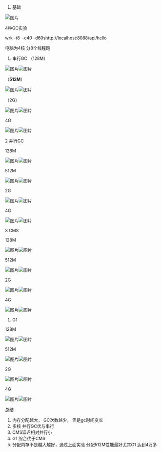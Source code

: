 1. 基础

![图片](https://uploader.shimo.im/f/pzkaHOa8Dh2eQeVz.png!thumbnail)

4种GC实验

wrk -t8  -c40 -d60s[http://localhost:8088/api/hello](http://localhost:8088/api/hello)

电脑为4核 分8个线程跑

1. 串行GC  （128M）

![图片](https://uploader.shimo.im/f/mSQ0u5emBJQYgxDS.jpeg!thumbnail)![图片](https://uploader.shimo.im/f/QZGHMNRN2QbxXqCy.jpeg!thumbnail)

（**512M**）

![图片](https://uploader.shimo.im/f/IlUQjgFw3x9dVtAS.jpeg!thumbnail)![图片](https://uploader.shimo.im/f/Hwl8IFwFjZB8WUig.jpeg!thumbnail)

（2G）

![图片](https://uploader.shimo.im/f/FiTjZJdEq5A4V2Ue.jpeg!thumbnail)![图片](https://uploader.shimo.im/f/6zDmgHh49fVm0W5I.jpeg!thumbnail)

4G

![图片](https://uploader.shimo.im/f/f6FZinZyeAMktuEK.jpeg!thumbnail)![图片](https://uploader.shimo.im/f/vyMEF8h37acYKvzc.jpeg!thumbnail)


2 并行GC

128M

![图片](https://uploader.shimo.im/f/30RJifT1gDnCqkar.jpeg!thumbnail)![图片](https://uploader.shimo.im/f/nLbmHOKbt5imr1b1.jpeg!thumbnail)

512M

![图片](https://uploader.shimo.im/f/1yozXr74BF6qSzqx.jpeg!thumbnail)![图片](https://uploader.shimo.im/f/AJiZxwJ60ckKKdNL.jpeg!thumbnail)

2G

![图片](https://uploader.shimo.im/f/jkvf6iXvHqAoq0pQ.jpeg!thumbnail)![图片](https://uploader.shimo.im/f/zdTEM609DuOYbXr2.jpeg!thumbnail)

4G

![图片](https://uploader.shimo.im/f/LxImnMsFwEy0u8Hn.jpeg!thumbnail)![图片](https://uploader.shimo.im/f/K7aRSJJXAwYovN9d.jpeg!thumbnail)

3 CMS

128M

![图片](https://uploader.shimo.im/f/V66BHmrhzdEVxsIo.jpeg!thumbnail)![图片](https://uploader.shimo.im/f/fOctvy2xmJY4qGhn.jpeg!thumbnail)

512M

![图片](https://uploader.shimo.im/f/F1KOQ0su30XvGaWo.jpeg!thumbnail)![图片](https://uploader.shimo.im/f/D6lmunnuOlTIMDC8.jpeg!thumbnail)

2G

![图片](https://uploader.shimo.im/f/JG85kCfeOE00P2g8.jpeg!thumbnail)![图片](https://uploader.shimo.im/f/TLfMvubiJZvZjMaY.jpeg!thumbnail)


4G

![图片](https://uploader.shimo.im/f/r6jwJdGqO58s6SKE.jpeg!thumbnail)![图片](https://uploader.shimo.im/f/8swAQSj5WyPXvYWQ.jpeg!thumbnail)

1. G1

128M

![图片](https://uploader.shimo.im/f/NaJX3p8FPkpsN33z.jpeg!thumbnail)![图片](https://uploader.shimo.im/f/GQdq44mryObFVGFE.jpeg!thumbnail)

512M

![图片](https://uploader.shimo.im/f/xLvaWKVSZsevk3G4.jpeg!thumbnail)![图片](https://uploader.shimo.im/f/ffKZxv6l9Ntd3clq.jpeg!thumbnail)

2G

![图片](https://uploader.shimo.im/f/9ftwHXFSSyp3lOee.jpeg!thumbnail)![图片](https://uploader.shimo.im/f/rnDPLnl9EmEoFU3P.jpeg!thumbnail)

4G

![图片](https://uploader.shimo.im/f/oFSnRvdl26BEexSP.jpeg!thumbnail)![图片](https://uploader.shimo.im/f/yNTBYAHF1EcdfAIp.jpeg!thumbnail)

总结

1. 内存分配越大， GC次数越少， 但是gc时间变长
2. 多核 并行GC优与串行
3. CMS延迟相对并行小
4. G1 综合优于CMS
5. 分配内存不是越大越好，通过上面实验 分配512M性能最好尤其G1 达到4万多
